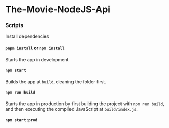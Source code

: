 # The-Movie-NodeJS-Api


### Scripts

Install dependencies 

#### `pnpm install` or `npm install`

Starts the app in development 

#### `npm start`

Builds the app at `build`, cleaning the folder first.

#### `npm run build`

Starts the app in production by first building the project with `npm run build`, and then executing the compiled JavaScript at `build/index.js`.

#### `npm start:prod`

